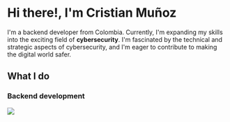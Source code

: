 # Hi there!, I'm Cristian Muñoz

I'm a backend developer from Colombia. Currently, I'm expanding my skills into the exciting field of **cybersecurity**. I'm  fascinated by the technical and strategic aspects of cybersecurity, and I'm eager to contribute to making the digital world safer. 

## What I do
### Backend development
<p align "center">
    <img src="https://seeklogo.com/images/J/java-logo-7833D1D21A-seeklogo.com.png">
</p>
